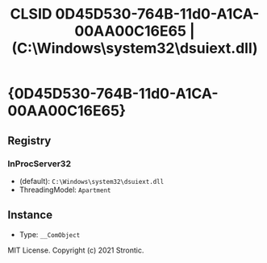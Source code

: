 ﻿---
title: "CLSID 0D45D530-764B-11d0-A1CA-00AA00C16E65 | (C:\\Windows\\system32\\dsuiext.dll)"
excerpt: What is COM-Object CLSID 0D45D530-764B-11d0-A1CA-00AA00C16E65?
---

# {0D45D530-764B-11d0-A1CA-00AA00C16E65}


## Registry


### InProcServer32

* (default): `C:\Windows\system32\dsuiext.dll`
* ThreadingModel: `Apartment`

## Instance

* Type: `__ComObject`

MIT License. Copyright (c) 2021 Strontic.


